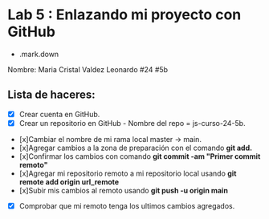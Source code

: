 

# Lab 5 : Enlazando mi proyecto con GitHub
* .mark.down 

Nombre: Maria Cristal Valdez Leonardo #24 #5b
## Lista de haceres:
* [x]  Crear cuenta en GitHub.
* [x] Crear un repositorio en GitHub - Nombre del repo = js-curso-24-5b.
* [x]Cambiar el nombre de mi rama local master -> main.
* [x]Agregar cambios a la zona de preparación con el comando **git add.**
* [x]Confirmar los cambios con comando **git commit -am "Primer commit remoto"**
* [x]Agregar mi repositorio remoto a mi repositorio local usando **git remote add origin url_remote**
* [x]Subir mis cambios al remoto usando **git push -u origin main** 
* [x] Comprobar que mi remoto tenga los ultimos cambios agregados.

